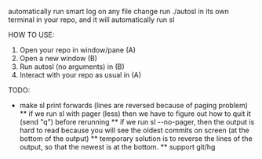 automatically run smart log on any file change
run ./autosl in its own terminal in your repo, and it will automatically run sl

HOW TO USE:
1. Open your repo in window/pane (A)
2. Open a new window (B)
3. Run autosl (no arguments) in (B)
4. Interact with your repo as usual in (A)

TODO:
* make sl print forwards (lines are reversed because of paging problem)
** if we run sl with pager (less) then we have to figure out how to quit it (send "q") before rerunning
** if we run sl --no-pager, then the output is hard to read because you will see the oldest commits on screen (at the bottom of the output)
** temporary solution is to reverse the lines of the output, so that the newest is at the bottom.
** support git/hg